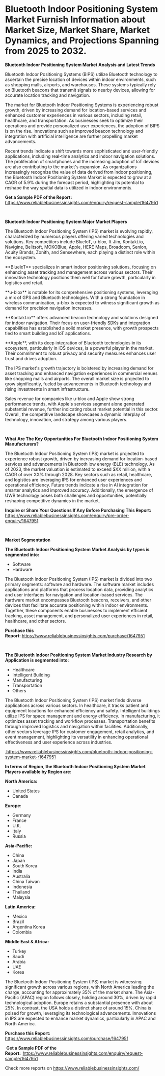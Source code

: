 <p><h1>Bluetooth Indoor Positioning System Market Furnish Information about Market Size, Market Share, Market Dynamics, and Projections Spanning from 2025 to 2032.</h1></p><p><strong>Bluetooth Indoor Positioning System Market Analysis and Latest Trends</strong></p>
<p><p>Bluetooth Indoor Positioning Systems (BIPS) utilize Bluetooth technology to ascertain the precise location of devices within indoor environments, such as shopping malls, airports, and warehouses. These systems typically rely on Bluetooth beacons that transmit signals to nearby devices, allowing for accurate location tracking and navigation.</p><p>The market for Bluetooth Indoor Positioning Systems is experiencing robust growth, driven by increasing demand for location-based services and enhanced customer experiences in various sectors, including retail, healthcare, and transportation. As businesses seek to optimize their operations and provide personalized user experiences, the adoption of BIPS is on the rise. Innovations such as improved beacon technology and integration with artificial intelligence are further propelling market advancements.</p><p>Recent trends indicate a shift towards more sophisticated and user-friendly applications, including real-time analytics and indoor navigation solutions. The proliferation of smartphones and the increasing adoption of IoT devices are also contributing to the market's expansion. As organizations increasingly recognize the value of data derived from indoor positioning, the Bluetooth Indoor Positioning System Market is expected to grow at a CAGR of 5.9% during the forecast period, highlighting its potential to reshape the way spatial data is utilized in indoor environments.</p></p>
<p><strong>Get a Sample PDF of the Report:&nbsp;</strong> <a href="https://www.reliablebusinessinsights.com/enquiry/request-sample/1647951?utm_campaign=3032&utm_medium=2&utm_source=Github&utm_content=ia&utm_term=11042025&utm_id=bluetooth-indoor-positioning-system">https://www.reliablebusinessinsights.com/enquiry/request-sample/1647951</a></p>
<p>&nbsp;</p>
<p><strong>Bluetooth Indoor Positioning System Major Market Players</strong></p>
<p><p>The Bluetooth Indoor Positioning System (IPS) market is evolving rapidly, characterized by numerous players offering varied technologies and solutions. Key competitors include BlueIoT, u-blox, It-Jim, Kontakt.io, Navigine, Belitsoft, MOKOBlue, Apple, HERE Maps, Broadcom, Senion, Acuity Brands, Zonith, and Sensewhere, each playing a distinct role within the ecosystem.</p><p>**BlueIoT** specializes in smart indoor positioning solutions, focusing on enhancing asset tracking and management across various sectors. Their innovative technology positions them well for future growth, particularly in logistics and retail.</p><p>**u-blox** is notable for its comprehensive positioning systems, leveraging a mix of GPS and Bluetooth technologies. With a strong foundation in wireless communication, u-blox is expected to witness significant growth as demand for precision navigation increases.</p><p>**Kontakt.io** offers advanced beacon technology and solutions designed for indoor navigation. Their focus on user-friendly SDKs and integration capabilities has established a solid market presence, with growth prospects tied to smart building and IoT applications.</p><p>**Apple**, with its deep integration of Bluetooth technologies in its ecosystem, particularly in iOS devices, is a powerful player in the market. Their commitment to robust privacy and security measures enhances user trust and drives adoption.</p><p>The IPS market's growth trajectory is bolstered by increasing demand for asset tracking and enhanced navigation experiences in commercial venues like shopping malls and airports. The overall market size is projected to grow significantly, fueled by advancements in Bluetooth technology and rising investments in smart infrastructure.</p><p>Sales revenue for companies like u-blox and Apple show strong performance trends, with Apple's services segment alone generated substantial revenue, further indicating robust market potential in this sector. Overall, the competitive landscape showcases a dynamic interplay of technology, innovation, and strategy among various players.</p></p>
<p>&nbsp;</p>
<p><strong>What Are The Key Opportunities For Bluetooth Indoor Positioning System Manufacturers?</strong></p>
<p><p>The Bluetooth Indoor Positioning System (IPS) market is projected to experience robust growth, driven by increasing demand for location-based services and advancements in Bluetooth low energy (BLE) technology. As of 2023, the market valuation is estimated to exceed $XX million, with a CAGR of over XX% through 2028. Key sectors such as retail, healthcare, and logistics are leveraging IPS for enhanced user experiences and operational efficiency. Future trends indicate a rise in AI integration for smarter analytics and improved accuracy. Additionally, the emergence of UWB technology poses both challenges and opportunities, potentially reshaping competitive dynamics in the market.</p></p>
<p><strong>Inquire or Share Your Questions If Any Before Purchasing This Report:</strong> <a href="https://www.reliablebusinessinsights.com/enquiry/pre-order-enquiry/1647951?utm_campaign=3032&utm_medium=2&utm_source=Github&utm_content=ia&utm_term=11042025&utm_id=bluetooth-indoor-positioning-system">https://www.reliablebusinessinsights.com/enquiry/pre-order-enquiry/1647951</a></p>
<p>&nbsp;</p>
<p><strong>Market Segmentation</strong></p>
<p><strong>The Bluetooth Indoor Positioning System Market Analysis by types is segmented into:</strong></p>
<p><ul><li>Software</li><li>Hardware</li></ul></p>
<p><p>The Bluetooth Indoor Positioning System (IPS) market is divided into two primary segments: software and hardware. The software market includes applications and platforms that process location data, providing analytics and user interfaces for navigation and location-based services. The hardware market encompasses Bluetooth beacons, receivers, and other devices that facilitate accurate positioning within indoor environments. Together, these components enable businesses to implement efficient tracking, asset management, and personalized user experiences in retail, healthcare, and other sectors.</p></p>
<p><strong>Purchase this Report:&nbsp;</strong><a href="https://www.reliablebusinessinsights.com/purchase/1647951?utm_campaign=3032&utm_medium=2&utm_source=Github&utm_content=ia&utm_term=11042025&utm_id=bluetooth-indoor-positioning-system">https://www.reliablebusinessinsights.com/purchase/1647951</a></p>
<p>&nbsp;</p>
<p><strong>The Bluetooth Indoor Positioning System Market Industry Research by Application is segmented into:</strong></p>
<p><ul><li>Healthcare</li><li>Intelligent Building</li><li>Manufacturing</li><li>Transportation</li><li>Others</li></ul></p>
<p><p>The Bluetooth Indoor Positioning System (IPS) market finds diverse applications across various sectors. In healthcare, it tracks patient and equipment locations for enhanced efficiency and safety. Intelligent buildings utilize IPS for space management and energy efficiency. In manufacturing, it optimizes asset tracking and workflow processes. Transportation benefits through improved logistics and navigation within facilities. Additionally, other sectors leverage IPS for customer engagement, retail analytics, and event management, highlighting its versatility in enhancing operational effectiveness and user experience across industries.</p></p>
<p><a href="https://www.reliablebusinessinsights.com/bluetooth-indoor-positioning-system-market-r1647951?utm_campaign=3032&utm_medium=2&utm_source=Github&utm_content=ia&utm_term=11042025&utm_id=bluetooth-indoor-positioning-system">&nbsp;https://www.reliablebusinessinsights.com/bluetooth-indoor-positioning-system-market-r1647951</a></p>
<p><strong>In terms of Region, the Bluetooth Indoor Positioning System Market Players available by Region are:</strong></p>
<p>
    <p> <strong> North America: </strong>
        <ul>
            <li>United States</li>
            <li>Canada</li>
        </ul>
        </p> 
    <p> <strong> Europe: </strong>
        <ul>
            <li>Germany</li>
            <li>France</li>
            <li>U.K.</li>
            <li>Italy</li>
            <li>Russia</li>
        </ul>
        </p> 
    <p> <strong> Asia-Pacific: </strong>
        <ul>
            <li>China</li>
            <li>Japan</li>
            <li>South Korea</li>
            <li>India</li>
            <li>Australia</li>
            <li>China Taiwan</li>
            <li>Indonesia</li>
            <li>Thailand</li>
            <li>Malaysia</li>
        </ul>
        </p> 
    <p> <strong> Latin America: </strong>
        <ul>
            <li>Mexico</li>
            <li>Brazil</li>
            <li>Argentina Korea</li>
            <li>Colombia</li>
        </ul>
        </p> 
    <p> <strong> Middle East & Africa: </strong>
        <ul>
            <li>Turkey</li>
            <li>Saudi</li>
            <li>Arabia</li>
            <li>UAE</li>
            <li>Korea</li>
        </ul>
    </p>
    </p>
<p><p>The Bluetooth Indoor Positioning System (IPS) market is witnessing significant growth across various regions, with North America leading the charge, accounting for approximately 35% of the market share. The Asia-Pacific (APAC) region follows closely, holding around 30%, driven by rapid technological adoption. Europe retains a substantial presence with about 25%. In contrast, the USA holds a distinct share of around 15%. China is poised for growth, leveraging its technological advancements. Innovations in IPS are expected to enhance market dynamics, particularly in APAC and North America.</p></p>
<p><strong>Purchase this Report: </strong><a href="https://www.reliablebusinessinsights.com/purchase/1647951?utm_campaign=3032&utm_medium=2&utm_source=Github&utm_content=ia&utm_term=11042025&utm_id=bluetooth-indoor-positioning-system">https://www.reliablebusinessinsights.com/purchase/1647951</a></p>
<p>&nbsp;<strong>Get a Sample PDF of the Report:&nbsp;&nbsp;</strong><a href="https://www.reliablebusinessinsights.com/enquiry/request-sample/1647951?utm_campaign=3032&utm_medium=2&utm_source=Github&utm_content=ia&utm_term=11042025&utm_id=bluetooth-indoor-positioning-system">https://www.reliablebusinessinsights.com/enquiry/request-sample/1647951</a></p>
<p><strong></strong></p>
<p>Check more reports on <a href="https://www.reliablebusinessinsights.com/?utm_campaign=3032&utm_medium=2&utm_source=Github&utm_content=ia&utm_term=11042025&utm_id=bluetooth-indoor-positioning-system">https://www.reliablebusinessinsights.com/</a></p>